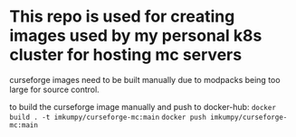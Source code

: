 # This repo is used for creating images used by my personal k8s cluster for hosting mc servers

curseforge images need to be built manually due to modpacks being too large for source control.

to build the curseforge image manually and push to docker-hub:
`docker build . -t imkumpy/curseforge-mc:main`
`docker push imkumpy/curseforge-mc:main`
